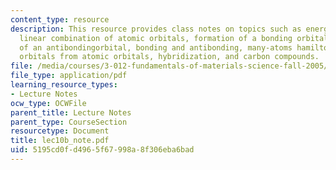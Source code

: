 ```yaml
---
content_type: resource
description: This resource provides class notes on topics such as energy of a molecule,
  linear combination of atomic orbitals, formation of a bonding orbital, formation
  of an antibondingorbital, bonding and antibonding, many-atoms hamiltonian, molecular
  orbitals from atomic orbitals, hybridization, and carbon compounds.
file: /media/courses/3-012-fundamentals-of-materials-science-fall-2005/5195cd0fd4965f67998a8f306eba6bad_lec10b_note.pdf
file_type: application/pdf
learning_resource_types:
- Lecture Notes
ocw_type: OCWFile
parent_title: Lecture Notes
parent_type: CourseSection
resourcetype: Document
title: lec10b_note.pdf
uid: 5195cd0f-d496-5f67-998a-8f306eba6bad
---
```

